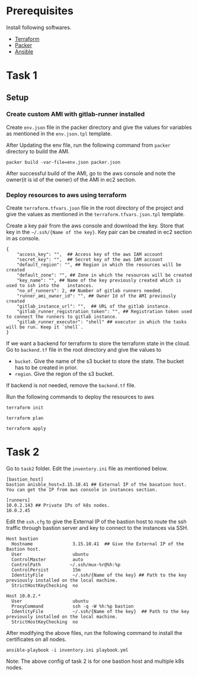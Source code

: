 # Prerequisites
Install following softwares.
- [Terraform](https://learn.hashicorp.com/terraform/getting-started/install.html)
- [Packer](https://www.packer.io/intro/getting-started/install.html#precompiled-binaries)
- [Ansible](https://docs.ansible.com/ansible/latest/installation_guide/intro_installation.html)


# Task 1
## Setup

### Create custom AMI with gitlab-runner installed
Create `env.json` file in the packer directory and give the values for variables as mentioned in the `env.json.tpl` template.

After Updating the env file, run the following command from `packer` directory to build the AMI.

```
packer build -var-file=env.json packer.json
```

After successful build of the AMI, go to the aws console and note the owner(it is id of the owner) of the AMI in ec2 section.

### Deploy resources to aws using terraform
Create `terraform.tfvars.json` file in the root directory of the project and give the values as mentioned in the `terraform.tfvars.json.tpl` template.

Create a key pair from the aws console and download the key. Store that key in the `~/.ssh/{Name of the key}`. Key pair can be created in ec2 section in as console.

```
{
	"access_key": "",  ## Access key of the aws IAM account
	"secret_key": "",  ## Secret key of the aws IAM account
	"default_region": "", ## Region in which the resources will be created
	"default_zone": "", ## Zone in which the resources will be created
	"key_name": "", ## Name of the key previously created which is used to ssh into the   instances.
	"no_of_runners": 2, ## Number of gitlab runners needed.
	"runner_ami_owner_id": "", ## Owner Id of the AMI previously created
	"gitlab_instance_url": "",  ## URL of the gitlab instance.
	"gitlab_runner_registration_token": "", ## Registration token used to connect the runners to gitlab instance.
	"gitlab_runner_executor": "shell" ## executor in which the tasks will be run. Keep it `shell`.
}

```
If we want a backend for terraform to store the terraform state in the cloud. Go to `backend.tf` file in the root directory and give the values to
- `bucket`. Give the name of the s3 bucket to store the state. The bucket has to be created in prior.
- `region`. Give the region of the s3 bucket.

If backend is not needed, remove the `backend.tf` file.

Run the following commands to deploy the resources to aws
```
terraform init
```
```
terraform plan
```
```
terraform apply
```

# Task 2

Go to `task2` folder.
Edit the `inventory.ini` file as mentioned below.
```
[bastion_host]
bastion anisble_host=3.15.10.41 ## External IP of the basation host. You can get the IP from aws console in instances section.

[runners]
10.0.2.143 ## Private IPs of k8s nodes.
10.0.2.45
```

Edit the `ssh.cfg` to give the External IP of the bastion host to route the ssh traffic through bastion server and key to connect to the instances via SSH.
```
Host bastion
  Hostname               3.15.10.41  ## Give the External IP of the Bastion host.
  User                   ubuntu
  ControlMaster          auto
  ControlPath           ~/.ssh/mux-%r@%h:%p
  ControlPersist         15m
  IdentityFile           ~/.ssh/{Name of the key} ## Path to the key previously installed on the local machine. 
  StrictHostKeyChecking  no

Host 10.0.2.*
  User                   ubuntu
  ProxyCommand           ssh -q -W %h:%p bastion
  IdentityFile           ~/.ssh/{Name of the key}  ## Path to the key previously installed on the local machine.
  StrictHostKeyChecking  no
```

After modifying the above files, run the following command to install the certificates on all nodes.

```
ansible-playbook -i inventory.ini playbook.yml
```

Note: The above config of task 2 is for one bastion host and multiple k8s nodes.


